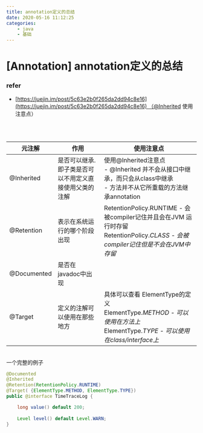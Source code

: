 ```yaml
---
title: annotation定义的总结
date: 2020-05-16 11:12:25
categories: 
    - java 
    - 基础
---
```

# [Annotation] annotation定义的总结

<a name="tyC3q"></a>
### refer
- [https://juejin.im/post/5c63e2b0f265da2dd94c8e16](https://juejin.im/post/5c63e2b0f265da2dd94c8e16) （@Inherited 使用注意点）


<br />
<br />


| **元注解** | **作用** | **使用注意点** |
| --- | --- | --- |
| @Inherited | 是否可以继承. 即子类是否可以不用定义直接使用父类的注解 | 使用@Inherited注意点<br />- @Inherited 并不会从接口中继承，而只会从class中继承<br />- 方法并不从它所重载的方法继承annotation<br /> |
| @Retention | 表示在系统运行的哪个阶段出现 | RetentionPolicy.RUNTIME - 会被compiler记住并且会在JVM 运行时存留<br />RetentionPolicy._CLASS - 会被compiler记住但是不会在JVM中存留_ |
| @Documented | 是否在javadoc中出现 |  |
| @Target | 定义的注解可以使用在那些地方 | 具体可以查看 ElementType的定义<br />ElementType._METHOD - 可以使用在方法上_<br />ElementType._TYPE - 可以使用在class/interface上_ |


<br />一个完整的例子
```java
@Documented
@Inherited
@Retention(RetentionPolicy.RUNTIME)
@Target( {ElementType.METHOD, ElementType.TYPE})
public @interface TimeTraceLog {

    long value() default 200;
    
    Level level() default Level.WARN;
}

```

<br />
<br />

